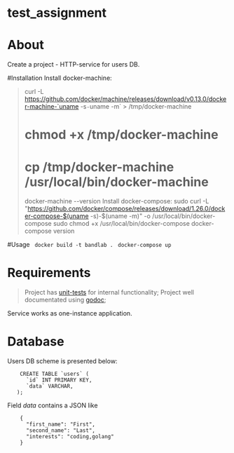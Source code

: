 # test_assignment

# About
Create a project - HTTP-service for users DB.

#Installation
Install docker-machine:
  > curl -L https://github.com/docker/machine/releases/download/v0.13.0/docker-machine-`uname -s`-`uname -m` > /tmp/docker-machine
  > # chmod +x /tmp/docker-machine
  > # cp /tmp/docker-machine /usr/local/bin/docker-machine
  > docker-machine --version
Install docker-compose:
  > sudo curl -L "https://github.com/docker/compose/releases/download/1.26.0/docker-compose-$(uname -s)-$(uname -m)" -o /usr/local/bin/docker-compose
  > sudo chmod +x /usr/local/bin/docker-compose
  > docker-compose version
  
#Usage
``` docker build -t bandlab .```
``` docker-compose up```

# Requirements
> Project has [unit-tests](https://golang.org/doc/tutorial/add-a-test) for internal functionality;
> Project well documentated using [godoc](https://blog.golang.org/godoc);

Service works as one-instance application.

# Database
Users DB scheme is presented below:
```
    CREATE TABLE `users` (
      `id` INT PRIMARY KEY,
      `data` VARCHAR,
   );
```
Field _data_ contains a JSON like
```
    {
      "first_name": "First",
      "second_name": "Last",
      "interests": "coding,golang"
    }
```
